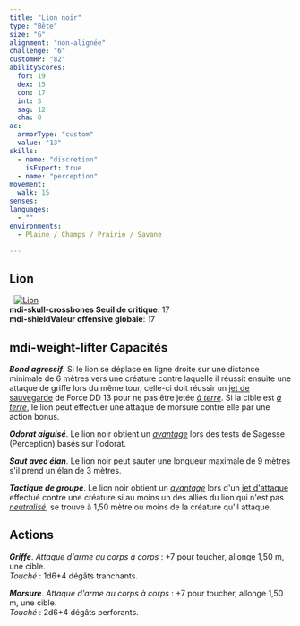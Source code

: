 ```yaml
---
title: "Lion noir"
type: "Bête"
size: "G"
alignment: "non-alignée"
challenge: "6"
customHP: "82"
abilityScores:
  for: 19
  dex: 15
  con: 17
  int: 3
  sag: 12
  cha: 8
ac:
  armorType: "custom"
  value: "13"
skills:
  - name: "discretion"
    isExpert: true
  - name: "perception"
movement:
  walk: 15
senses:
languages:
  - ""
environments:
  - Plaine / Champs / Prairie / Savane

---
```

## Lion
&nbsp;
[![Lion](https://www.douaratil.fr/illustrations/bete/lionnoir300.jpeg)](https://www.douaratil.fr/illustrations/bete/lionnoir.jpeg)  
**<v-icon>mdi-skull-crossbones</v-icon> Seuil de critique**: 17        
**<v-icon>mdi-shield</v-icon>Valeur offensive globale**: 17   
## <v-icon>mdi-weight-lifter</v-icon> Capacités
_**Bond agressif**_. Si le lion se déplace en ligne droite sur une distance minimale de 6 mètres vers une créature contre laquelle il réussit ensuite une attaque de griffe lors du même tour, celle-ci doit réussir un [jet de sauvegarde](/utiliser-les-caracteristiques/#jets-de-sauvegarde) de Force DD 13 pour ne pas être jetée [_à terre_](/gerer-la-sante-du-personnage/#a-terre). Si la cible est [_à terre_](/gerer-la-sante-du-personnage/#a-terre), le lion peut effectuer une attaque de morsure contre elle par une action bonus.

_**Odorat aiguisé**_. Le lion noir obtient un [_avantage_](/utiliser-les-caracteristiques/#avantage-et-desavantage) lors des tests de Sagesse (Perception) basés sur l'odorat.

_**Saut avec élan**_. Le lion noir peut sauter une longueur maximale de 9 mètres s'il prend un élan de 3 mètres.

_**Tactique de groupe**_. Le lion noir obtient un [_avantage_](/utiliser-les-caracteristiques/#avantage-et-desavantage) lors d'un [jet d'attaque](/combattre/#jets-d-attaque) effectué contre une créature si au moins un des alliés du lion qui n'est pas [_neutralisé_](/gerer-la-sante-du-personnage/#neutralise), se trouve à 1,50 mètre ou moins de la créature qu'il attaque.

## Actions
_**Griffe**_. _Attaque d'arme au corps à corps_ : +7 pour toucher, allonge 1,50 m, une cible.  
_Touché_ : 1d6+4 dégâts tranchants.

_**Morsure**_. _Attaque d'arme au corps à corps_ : +7 pour toucher, allonge 1,50 m, une cible.  
_Touché_ : 2d6+4 dégâts perforants.
